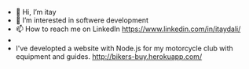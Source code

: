 - 👋 Hi, I’m itay
- 👀 I’m interested in softwere development
- 📫 How to reach me on LinkedIn https://www.linkedin.com/in/itaydali/
- 
- I've developted a website with Node.js for my motorcycle club with equipment and guides. http://bikers-buy.herokuapp.com/ 

<!---
itay9/itay9 is a ✨ special ✨ repository because its `README.md` (this file) appears on your GitHub profile.
You can click the Preview link to take a look at your changes.
--->
